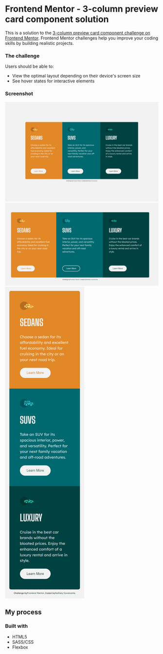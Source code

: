 # Frontend Mentor - 3-column preview card component solution

This is a solution to the [3-column preview card component challenge on Frontend Mentor](https://www.frontendmentor.io/challenges/3column-preview-card-component-pH92eAR2-). Frontend Mentor challenges help you improve your coding skills by building realistic projects. 

### The challenge

Users should be able to:

- View the optimal layout depending on their device's screen size
- See hover states for interactive elements

### Screenshot

![](./images/my_screenshot.jpg)
![](./images/my_screenshot_ativo.jpg)
![](./images/my_screenshot_mobile.jpg)

## My process

### Built with

- HTML5 
- SASS/CSS
- Flexbox

